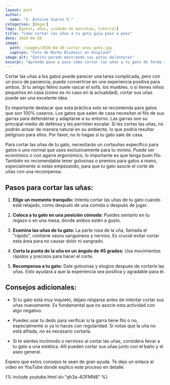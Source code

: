 ```yaml
---
layout: post
author:
  name: "I. Antoine Suárez V."
categories: [Hogar]
tags: [gatos, uñas, cuidado de mascotas, tutorial]
title: "Cómo cortar las uñas a tu gato guía paso a paso"
date: 2020-04-20
image:
  path: /images/2020-04-20-cortar-unas-gato.jpg
  caption: "Foto de Marko Blažević en Unsplash"
image_alt: "Gatito parado mostrando sus patas delanteras"
excerpt: "Aprende paso a paso cómo cortar las uñas a tu gato de forma segura y sin estrés para ambos, con consejos prácticos y precauciones."
---
```



Cortar las uñas a los gatos puede parecer una tarea complicada, pero con un poco de paciencia, puede convertirse en una experiencia positiva para ambos. Si tu amigo felino suele rascar el sofá, los muebles, o si tienes niños pequeños en casa (como es mi caso en la actualidad), cortar sus uñas puede ser una excelente idea.

Es importante destacar que esta práctica solo se recomienda para gatos que son 100% caseros. Los gatos que salen de casa necesitan el filo de sus garras para defenderse y adaptarse a su entorno. Las garras son su principal medio de defensa y les permiten escalar. Si les cortas las uñas, no podrán actuar de manera natural en su ambiente, lo que podría resultar peligroso para ellos. Por favor, no lo hagas si tu gato sale de casa.

Para cortar las uñas de tu gato, necesitarás un cortauñas específico para gatos o uno normal que uses exclusivamente para tu minino. Puede ser económico o con agarre ergonómico, lo importante es que tenga buen filo. También es recomendable tener golosinas o premios para gatos a mano, especialmente si estás empezando, para que tu gato asocie el corte de uñas con una recompensa.

## Pasos para cortar las uñas:

1. **Elige un momento tranquilo:** Intenta cortar las uñas de tu gato cuando esté relajado, como después de una comida o después de jugar.
    
2. **Coloca a tu gato en una posición cómoda:** Puedes sentarlo en tu regazo o en una mesa, donde ambos estén a gusto.
    
3. **Examina las uñas de tu gato:** La parte rosa de la uña, llamada el "rápido", contiene vasos sanguíneos y nervios. Es crucial evitar cortar esta área para no causar dolor ni sangrado.
    
4. **Corta la punta de la uña en un ángulo de 45 grados:** Usa movimientos rápidos y precisos para hacer el corte.
    
5. **Recompensa a tu gato:** Dale golosinas y elogios después de cortarle las uñas. Esto ayudará a que la experiencia sea positiva y agradable para él.
    

## Consejos adicionales:

- Si tu gato está muy inquieto, déjalo relajarse antes de intentar cortar sus uñas nuevamente. Es fundamental que no asocie esta actividad con algo negativo.
    
- Puedes usar tu dedo para verificar si la garra tiene filo o no, especialmente si ya lo haces con regularidad. Si notas que la uña no está afilada, no es necesario cortarla.
    
- Si te sientes incómodo o nervioso al cortar las uñas, considera llevar a tu gato a una estética. Allí pueden cortar sus uñas junto con el baño y el aseo general.
    

Espero que estos consejos te sean de gran ayuda. Te dejo un enlace al video en YouTube donde explico este proceso en detalle.

{% include youtube.html id="qh3a-4OFMN8" %}

